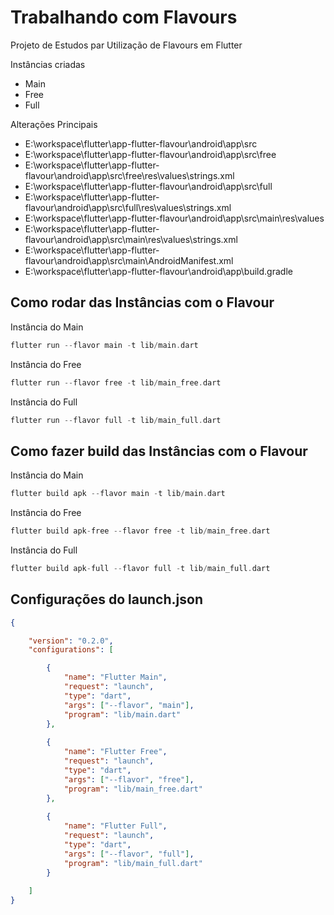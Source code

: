 # Trabalhando com Flavours

Projeto de Estudos par Utilização de Flavours em Flutter

Instâncias criadas

 * Main
 * Free
 * Full

Alterações Principais

 * E:\workspace\flutter\app-flutter-flavour\android\app\src
 * E:\workspace\flutter\app-flutter-flavour\android\app\src\free
 * E:\workspace\flutter\app-flutter-flavour\android\app\src\free\res\values\strings.xml
 * E:\workspace\flutter\app-flutter-flavour\android\app\src\full
 * E:\workspace\flutter\app-flutter-flavour\android\app\src\full\res\values\strings.xml
 * E:\workspace\flutter\app-flutter-flavour\android\app\src\main\res\values
 * E:\workspace\flutter\app-flutter-flavour\android\app\src\main\res\values\strings.xml
 * E:\workspace\flutter\app-flutter-flavour\android\app\src\main\AndroidManifest.xml
 * E:\workspace\flutter\app-flutter-flavour\android\app\build.gradle

## Como rodar das Instâncias com o Flavour

Instância do Main

```Dart
flutter run --flavor main -t lib/main.dart
```

Instância do Free

```Dart
flutter run --flavor free -t lib/main_free.dart
```

Instância do Full

```Dart
flutter run --flavor full -t lib/main_full.dart
```
## Como fazer build das Instâncias com o Flavour

Instância do Main

```Dart
flutter build apk --flavor main -t lib/main.dart
```

Instância do Free

```Dart
flutter build apk-free --flavor free -t lib/main_free.dart
```

Instância do Full

```Dart
flutter build apk-full --flavor full -t lib/main_full.dart
```
## Configurações do launch.json

```json
{

    "version": "0.2.0",
    "configurations": [

        {
            "name": "Flutter Main",
            "request": "launch",
            "type": "dart",
            "args": ["--flavor", "main"],
            "program": "lib/main.dart"
        },
        
        {
            "name": "Flutter Free",
            "request": "launch",
            "type": "dart",
            "args": ["--flavor", "free"],
            "program": "lib/main_free.dart"
        },
        
        {
            "name": "Flutter Full",
            "request": "launch",
            "type": "dart",
            "args": ["--flavor", "full"],
            "program": "lib/main_full.dart"
        }
      
    ]
}
```
